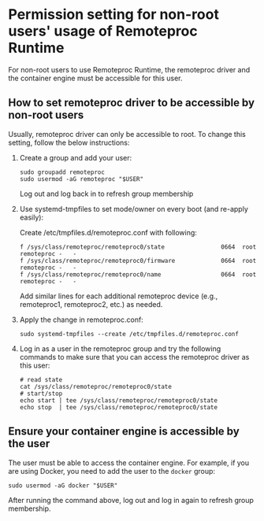 # Permission setting for non-root users' usage of Remoteproc Runtime

For non-root users to use Remoteproc Runtime, the remoteproc driver and the container engine must be accessible for this user.

## How to set remoteproc driver to be accessible by non-root users

Usually, remoteproc driver can only be accessible to root. To change this setting, follow the below instructions:

1. Create a group and add your user:

   ```
   sudo groupadd remoteproc
   sudo usermod -aG remoteproc "$USER"
   ```

   Log out and log back in to refresh group membership

2. Use systemd-tmpfiles to set mode/owner on every boot (and re-apply easily):

   Create /etc/tmpfiles.d/remoteproc.conf with following:

   ```
   f /sys/class/remoteproc/remoteproc0/state                0664  root remoteproc -   -
   f /sys/class/remoteproc/remoteproc0/firmware             0664  root remoteproc -   -
   f /sys/class/remoteproc/remoteproc0/name                 0664  root remoteproc -   -
   ```

   Add similar lines for each additional remoteproc device (e.g., remoteproc1, remoteproc2, etc.) as needed.

3. Apply the change in remoteproc.conf:
   ```
   sudo systemd-tmpfiles --create /etc/tmpfiles.d/remoteproc.conf
   ```
4. Log in as a user in the remoteproc group and try the following commands to make sure that you can access the remoteproc driver as this user:
   ```
   # read state
   cat /sys/class/remoteproc/remoteproc0/state
   # start/stop
   echo start | tee /sys/class/remoteproc/remoteproc0/state
   echo stop  | tee /sys/class/remoteproc/remoteproc0/state
   ```

## Ensure your container engine is accessible by the user

The user must be able to access the container engine. For example, if you are using Docker, you need to add the user to the `docker` group:

```
sudo usermod -aG docker "$USER"
```

After running the command above, log out and log in again to refresh group membership.
